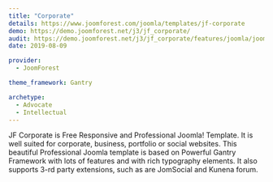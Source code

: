 ```yaml
---
title: "Corporate"
details: https://www.joomforest.com/joomla/templates/jf-corporate
demo: https://demo.joomforest.net/j3/jf_corporate/
audit: https://demo.joomforest.net/j3/jf_corporate/features/joomla/joomla-article/category-blog
date: 2019-08-09

provider:
  - JoomForest

theme_framework: Gantry

archetype:
  - Advocate
  - Intellectual
---
```


JF Corporate is Free Responsive and Professional Joomla! Template. It is well suited for corporate, business, portfolio or social websites.
This beautiful Professional Joomla template is based on Powerful Gantry Framework with lots of features and with rich typography elements.
It also supports 3-rd party extensions, such as are JomSocial and Kunena forum.
